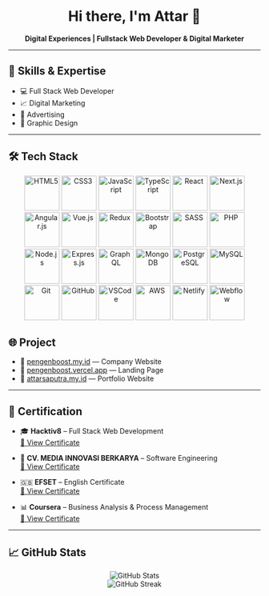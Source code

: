 <h1 align="center">Hi there, I'm Attar 👋</h1>

<p align="center">
  <strong>Digital Experiences | Fullstack Web Developer & Digital Marketer</strong>
</p>

---

## 🧠 Skills & Expertise

- 💻 Full Stack Web Developer  
- 📈 Digital Marketing  
- 📣 Advertising  
- 🎨 Graphic Design

---

## 🛠️ Tech Stack

<p align="center">
  <img src="https://cdn.jsdelivr.net/gh/devicons/devicon/icons/html5/html5-original.svg" height="70" title="HTML5" />
  <img src="https://cdn.jsdelivr.net/gh/devicons/devicon/icons/css3/css3-original.svg" height="70" title="CSS3" />
  <img src="https://cdn.jsdelivr.net/gh/devicons/devicon/icons/javascript/javascript-original.svg" height="70" title="JavaScript" />
  <img src="https://cdn.jsdelivr.net/gh/devicons/devicon/icons/typescript/typescript-original.svg" height="70" title="TypeScript" />
  <img src="https://cdn.jsdelivr.net/gh/devicons/devicon/icons/react/react-original.svg" height="70" title="React" />
  <img src="https://cdn.jsdelivr.net/gh/devicons/devicon/icons/nextjs/nextjs-original.svg" height="70" title="Next.js" />
  <img src="https://cdn.jsdelivr.net/gh/devicons/devicon/icons/angularjs/angularjs-original.svg" height="70" title="Angular.js" />
  <img src="https://cdn.jsdelivr.net/gh/devicons/devicon/icons/vuejs/vuejs-original.svg" height="70" title="Vue.js" />
  <img src="https://cdn.jsdelivr.net/gh/devicons/devicon/icons/redux/redux-original.svg" height="70" title="Redux" />
  <img src="https://cdn.jsdelivr.net/gh/devicons/devicon/icons/bootstrap/bootstrap-original.svg" height="70" title="Bootstrap" />
  <img src="https://cdn.jsdelivr.net/gh/devicons/devicon/icons/sass/sass-original.svg" height="70" title="SASS" />
  <img src="https://cdn.jsdelivr.net/gh/devicons/devicon/icons/php/php-original.svg" height="70" title="PHP" />
  <img src="https://cdn.jsdelivr.net/gh/devicons/devicon/icons/nodejs/nodejs-original.svg" height="70" title="Node.js" />
  <img src="https://cdn.jsdelivr.net/gh/devicons/devicon/icons/express/express-original.svg" height="70" title="Express.js" />
  <img src="https://cdn.jsdelivr.net/gh/devicons/devicon/icons/graphql/graphql-plain.svg" height="70" title="GraphQL" />
  <img src="https://cdn.jsdelivr.net/gh/devicons/devicon/icons/mongodb/mongodb-original.svg" height="70" title="MongoDB" />
  <img src="https://cdn.jsdelivr.net/gh/devicons/devicon/icons/postgresql/postgresql-original.svg" height="70" title="PostgreSQL" />
  <img src="https://cdn.jsdelivr.net/gh/devicons/devicon/icons/mysql/mysql-original.svg" height="70" title="MySQL" />
  <img src="https://cdn.jsdelivr.net/gh/devicons/devicon/icons/git/git-original.svg" height="70" title="Git" />
  <img src="https://cdn.jsdelivr.net/gh/devicons/devicon/icons/github/github-original.svg" height="70" title="GitHub" />
  <img src="https://cdn.jsdelivr.net/gh/devicons/devicon/icons/vscode/vscode-original.svg" height="70" title="VSCode" />
  <img src="https://cdn.jsdelivr.net/gh/devicons/devicon/icons/amazonwebservices/amazonwebservices-original.svg" height="70" title="AWS" />
  <img src="https://cdn.jsdelivr.net/gh/devicons/devicon/icons/netlify/netlify-original.svg" height="70" title="Netlify" />
  <img src="https://cdn.jsdelivr.net/gh/devicons/devicon/icons/webflow/webflow-original.svg" height="70" title="Webflow" />
</p>


## 🌐 Project

- 🔗 [pengenboost.my.id](https://pengenboost.my.id) — Company Website  
- 🔗 [pengenboost.vercel.app](https://pengenboost.vercel.app) — Landing Page  
- 🔗 [attarsaputra.my.id](https://attarsaputra.my.id) — Portfolio Website  

---

## 📜 Certification

- 🎓 **Hacktiv8** – Full Stack Web Development  
  [🔗 View Certificate](https://qyiakbrhyqgosswhipvq.supabase.co/storage/v1/object/public/attar//certificate.png)

- 🏢 **CV. MEDIA INNOVASI BERKARYA** – Software Engineering  
  [🔗 View Certificate](https://qyiakbrhyqgosswhipvq.supabase.co/storage/v1/object/public/attar//serti%20atar.jfif)

- 🇬🇧 **EFSET** – English Certificate  
  [🔗 View Certificate](https://links.t-educationfirst.mkt4686.com/servlet/MailView?ms=NTY0Mzg4NTES1&r=LTg2MzcyOTY2NjAS1&j=MjUyMTgyNjE1MwS2&mt=1&rt=0)

- 📊 **Coursera** – Business Analysis & Process Management  
  [🔗 View Certificate](https://www.coursera.org/account/accomplishments/verify/LAC8GYPHAYXM?utm_source=link&utm_medium=certificate&utm_content=cert_image&utm_campaign=sharing_cta&utm_product=project)

---

## 📈 GitHub Stats

<p align="center">
  <img src="https://github-readme-stats.vercel.app/api?username=attarsaputra&show_icons=true&theme=radical" alt="GitHub Stats" />
  <br />
  <img src="https://streak-stats.demolab.com?user=attarsaputra&theme=radical" alt="GitHub Streak" />
</p>
